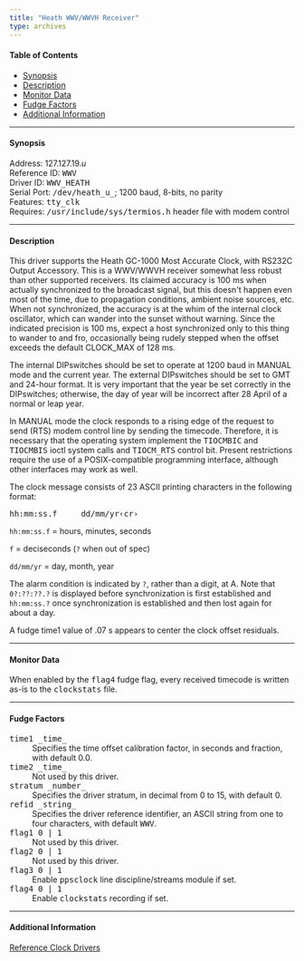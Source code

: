```yaml
---
title: "Heath WWV/WWVH Receiver"
type: archives
---
```


#### Table of Contents

*   [Synopsis](/archives/3-5.93e/driver19/#synopsis)
*   [Description](/archives/3-5.93e/driver19/#description)
*   [Monitor Data](/archives/3-5.93e/driver19/#monitor-data)
*   [Fudge Factors](/archives/3-5.93e/driver19/#fudge-factors)
*   [Additional Information](/archives/3-5.93e/driver19/#additional-information)

* * *

#### Synopsis

Address: 127.127.19._u_  
Reference ID: <tt>WWV</tt>  
Driver ID: <tt>WWV_HEATH</tt>  
Serial Port: <tt>/dev/heath_u_</tt>; 1200 baud, 8-bits, no parity  
Features: <tt>tty_clk</tt>  
Requires: <tt>/usr/include/sys/termios.h</tt> header file with modem control

* * *

#### Description

This driver supports the Heath GC-1000 Most Accurate Clock, with RS232C Output Accessory. This is a WWV/WWVH receiver somewhat less robust than other supported receivers. Its claimed accuracy is 100 ms when actually synchronized to the broadcast signal, but this doesn't happen even most of the time, due to propagation conditions, ambient noise sources, etc. When not synchronized, the accuracy is at the whim of the internal clock oscillator, which can wander into the sunset without warning. Since the indicated precision is 100 ms, expect a host synchronized only to this thing to wander to and fro, occasionally being rudely stepped when the offset exceeds the default CLOCK_MAX of 128 ms. 

The internal DIPswitches should be set to operate at 1200 baud in MANUAL mode and the current year. The external DIPswitches should be set to GMT and 24-hour format. It is very important that the year be set correctly in the DIPswitches; otherwise, the day of year will be incorrect after 28 April of a normal or leap year.

In MANUAL mode the clock responds to a rising edge of the request to send (RTS) modem control line by sending the timecode. Therefore, it is necessary that the operating system implement the <tt>TIOCMBIC</tt> and <tt>TIOCMBIS</tt> ioctl system calls and <tt>TIOCM_RTS</tt> control bit. Present restrictions require the use of a POSIX-compatible programming interface, although other interfaces may work as well.

The clock message consists of 23 ASCII printing characters in the following format:

<pre>hh:mm:ss.f     dd/mm/yr&lsaquo;cr&rsaquo;</pre>

`hh:mm:ss.f` = hours, minutes, seconds

`f` = deciseconds (`?` when out of spec)

`dd/mm/yr` = day, month, year

The alarm condition is indicated by `?`, rather than a digit, at A. Note that `0?:??:??.?` is displayed before synchronization is first established and `hh:mm:ss.?` once synchronization is established and then lost again for about a day.

A fudge time1 value of .07 s appears to center the clock offset residuals.

* * *

#### Monitor Data

When enabled by the <tt>flag4</tt> fudge flag, every received timecode is written as-is to the <tt>clockstats</tt> file. 

* * *

#### Fudge Factors

<dl>

<dt><tt>time1 _time_</tt></dt>

<dd>Specifies the time offset calibration factor, in seconds and fraction, with default 0.0.</dd>

<dt><tt>time2 _time_</tt></dt>

<dd>Not used by this driver.</dd>

<dt><tt>stratum _number_</tt></dt>

<dd>Specifies the driver stratum, in decimal from 0 to 15, with default 0.</dd>

<dt><tt>refid _string_</tt></dt>

<dd>Specifies the driver reference identifier, an ASCII string from one to four characters, with default <tt>WWV</tt>.</dd>

<dt><tt>flag1 0 | 1</tt></dt>

<dd>Not used by this driver.</dd>

<dt><tt>flag2 0 | 1</tt></dt>

<dd>Not used by this driver.</dd>

<dt><tt>flag3 0 | 1</tt></dt>

<dd>Enable <tt>ppsclock</tt> line discipline/streams module if set. </dd>

<dt><tt>flag4 0 | 1</tt></dt>

<dd>Enable <tt>clockstats</tt> recording if set.</dd>

* * *

#### Additional Information

[Reference Clock Drivers](/archives/3-5.93e/refclock) 
